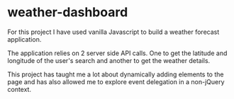 # weather-dashboard

For this project I have used vanilla Javascript to build a weather forecast application.

The application relies on 2 server side API calls. One to get the latitude and longitude of the user's search and another to get the weather details.

This project has taught me a lot about dynamically adding elements to the page and has also allowed me to explore event delegation in a non-jQuery context.
